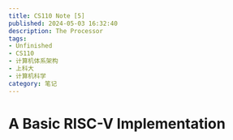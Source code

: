 ```yaml
---
title: CS110 Note [5]
published: 2024-05-03 16:32:40
description: The Processor
tags:
- Unfinished
- CS110
- 计算机体系架构
- 上科大
- 计算机科学
category: 笔记
---
```



# A Basic RISC-V Implementation

